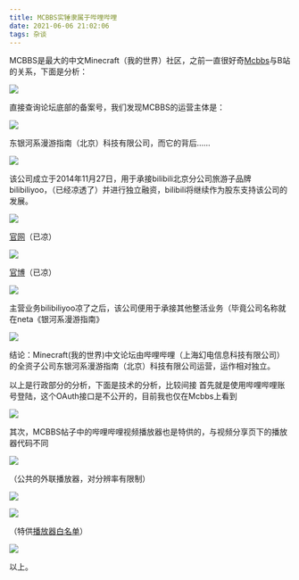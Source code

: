 ```yaml
---
title: MCBBS实锤隶属于哔哩哔哩
date: 2021-06-06 21:02:06
tags: 杂谈
---
```


MCBBS是最大的中文Minecraft（我的世界）社区，之前一直很好奇[Mcbbs](https://www.mcbbs.net/ "Mcbbs")与B站的关系，下面是分析：

![](https://i.loli.net/2021/05/02/UarMC8wm3eXZbfu.png)

直接查询论坛底部的备案号，我们发现MCBBS的运营主体是：

![](https://i.loli.net/2021/05/02/dbeQhXGABk8mjut.png)

东银河系漫游指南（北京）科技有限公司，而它的背后……

<!-- more -->

![](https://i.loli.net/2021/05/02/ixsrJyomAGFSlXa.png)

该公司成立于2014年11月27日，用于承接bilibili北京分公司旅游子品牌bilibiliyoo，（已经凉透了）并进行独立融资，bilibili将继续作为股东支持该公司的发展。  

![](https://i.loli.net/2021/05/02/Hz29VSM4vYkh3b6.png)

[官网](https://web.archive.org/web/2016*/http://www.bilibiliyoo.com/ "官网")（已凉）

![](https://i.loli.net/2021/05/02/qEk9ATzedJ4HIDK.png)

[官博](https://weibo.com/bilibiliyoo "官博")（已凉）

![](https://i.loli.net/2021/05/02/SJvcxO2XagTAlWf.png)


主营业务bilibiliyoo凉了之后，该公司便用于承接其他整活业务（毕竟公司名称就在neta《银河系漫游指南》

![](https://i.loli.net/2021/05/02/mqHJyXoIDNxLvWl.png)


结论：Minecraft(我的世界)中文论坛由哔哩哔哩（上海幻电信息科技有限公司）的全资子公司东银河系漫游指南（北京）科技有限公司运营，运作相对独立。


以上是行政部分的分析，下面是技术的分析，比较间接
首先就是使用哔哩哔哩账号登陆，这个OAuth接口是不公开的，目前我也仅在Mcbbs上看到

![](https://i.loli.net/2021/05/02/QR6M1K4wAE9qFBU.png)

其次，MCBBS帖子中的哔哩哔哩视频播放器也是特供的，与视频分享页下的播放器代码不同

![](https://i.loli.net/2021/05/02/braSmDvOf51iXdn.png)

（公共的外联播放器，对分辨率有限制）

![](https://i.loli.net/2021/05/02/oDYJy9M3KtGTU7Q.png)

![](https://i.loli.net/2021/05/02/c2vZzwgWLyhl1Ja.png)

（特供[播放器白名单](https://s1.hdslb.com/bfs/static/player/main/whitelist.js?ver=20210430 "播放器白名单")）

![](https://i.loli.net/2021/05/02/HyntXagML46sKfd.png)

以上。